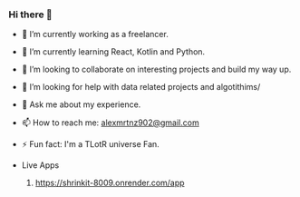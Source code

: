 ### Hi there 👋

<!--
**AM98-20/AM98-20** is a ✨ _special_ ✨ repository because its `README.md` (this file) appears on your GitHub profile.

Here are some ideas to get you started:
-->

- 🔭 I’m currently working as a freelancer.
- 🌱 I’m currently learning React, Kotlin and Python.
- 👯 I’m looking to collaborate on interesting projects and build my way up.
- 🤔 I’m looking for help with data related projects and algotithims/
- 💬 Ask me about my experience.
- 📫 How to reach me: alexmrtnz902@gmail.com
- ⚡ Fun fact: I'm a TLotR universe Fan.

- Live Apps
  1. https://shrinkit-8009.onrender.com/app


